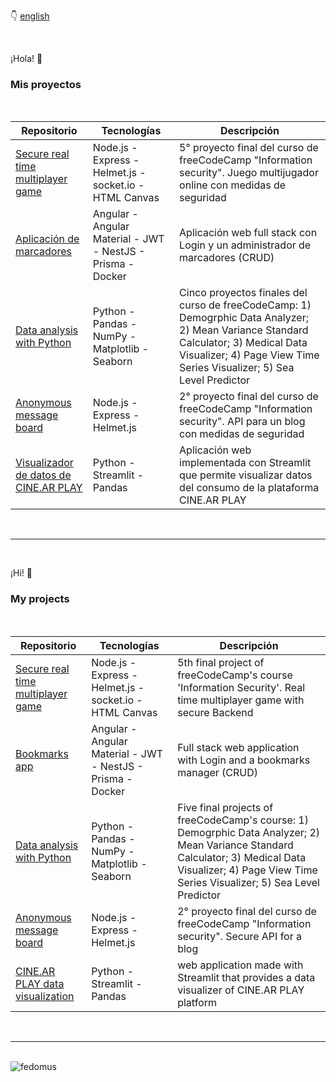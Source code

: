 👇 [english](#english)

<br>

¡Hola! 👋

### Mis proyectos

<br>

|Repositorio|Tecnologías|Descripción|
| --- | --- | --- |
| [Secure real time multiplayer game](https://github.com/Fedomus/secure-real-time-multiplayer-game) | Node.js - Express - Helmet.js - socket.io - HTML Canvas | 5° proyecto final del curso de freeCodeCamp "Information security". Juego multijugador online con medidas de seguridad |
| [Aplicación de marcadores](https://github.com/Fedomus/bookmarks) | Angular - Angular Material - JWT - NestJS - Prisma - Docker | Aplicación web full stack con Login y un administrador de marcadores (CRUD) |
| [Data analysis with Python](https://github.com/Fedomus/freeCodeCamp-dataAnalysisPython-projects) | Python - Pandas - NumPy - Matplotlib - Seaborn | Cinco proyectos finales del curso de freeCodeCamp: 1) Demogrphic Data Analyzer; 2) Mean Variance Standard Calculator; 3) Medical Data Visualizer; 4) Page View Time Series Visualizer; 5) Sea Level Predictor |
| [Anonymous message board](https://github.com/Fedomus/anonymous-message-board) | Node.js - Express - Helmet.js | 2° proyecto final del curso de freeCodeCamp "Information security". API para un blog con medidas de seguridad |
| [Visualizador de datos de CINE.AR PLAY](https://github.com/Fedomus/cinearplay_data_visualization) | Python - Streamlit - Pandas | Aplicación web implementada con Streamlit que permite visualizar datos del consumo de la plataforma CINE.AR PLAY |
<br>
<hr>
<p id="english"></p>
<br>

¡Hi! 👋

### My projects

<br>

|Repositorio|Tecnologías|Descripción|
| --- | --- | --- |
| [Secure real time multiplayer game](https://github.com/Fedomus/secure-real-time-multiplayer-game) | Node.js - Express - Helmet.js - socket.io - HTML Canvas | 5th final project of freeCodeCamp's course 'Information Security'. Real time multiplayer game with secure Backend |
| [Bookmarks app](https://github.com/Fedomus/bookmarks) | Angular - Angular Material - JWT - NestJS - Prisma - Docker | Full stack web application with Login and a bookmarks manager (CRUD) |
| [Data analysis with Python](https://github.com/Fedomus/freeCodeCamp-dataAnalysisPython-projects) | Python - Pandas - NumPy - Matplotlib - Seaborn | Five final projects of freeCodeCamp's course: 1) Demogrphic Data Analyzer; 2) Mean Variance Standard Calculator; 3) Medical Data Visualizer; 4) Page View Time Series Visualizer; 5) Sea Level Predictor |
| [Anonymous message board](https://github.com/Fedomus/anonymous-message-board) | Node.js - Express - Helmet.js | 2° proyecto final del curso de freeCodeCamp "Information security". Secure API for a blog |
| [CINE.AR PLAY data visualization](https://github.com/Fedomus/cinearplay_data_visualization) | Python - Streamlit - Pandas | web application made with Streamlit that provides a data visualizer of CINE.AR PLAY platform |
<br>
<hr>
<br>
<img align="center" src="https://github-readme-stats.vercel.app/api/top-langs?username=fedomus&show_icons=true&locale=en&layout=compact" alt="fedomus" />
